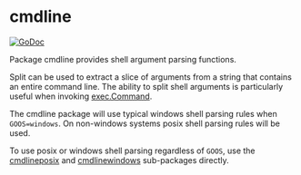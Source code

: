 # cmdline

[![GoDoc](https://godoc.org/github.com/gentlemanautomaton/cmdline?status.svg)](https://godoc.org/github.com/gentlemanautomaton/cmdline)

Package cmdline provides shell argument parsing functions.

Split can be used to extract a slice of arguments from a string that contains
an entire command line. The ability to split shell arguments is particularly
useful when invoking [exec.Command](https://golang.org/pkg/os/exec/#Command).

The cmdline package will use typical windows shell parsing rules when
`GOOS=windows`. On non-windows systems posix shell parsing rules will be used.

To use posix or windows shell parsing regardless of `GOOS`, use the
[cmdlineposix](cmdlineposix) and [cmdlinewindows](cmdlinewindows) sub-packages
directly.
